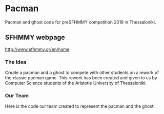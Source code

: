 # Pacman
Pacman and ghost code for preSFHMMY competition 2019 in Thessaloniki.

## SFHMMY webpage
http://www.sfhmmy.gr/en/home

### The Idea
Create a pacman and a ghost to compete with other students on a rework of the classic pacman game. This rework has been created and given to us by Computer Science students of the Aristotle University of Thessaloniki.

### Our Team
Here is the code our team created to represent the pacman and the ghost.
